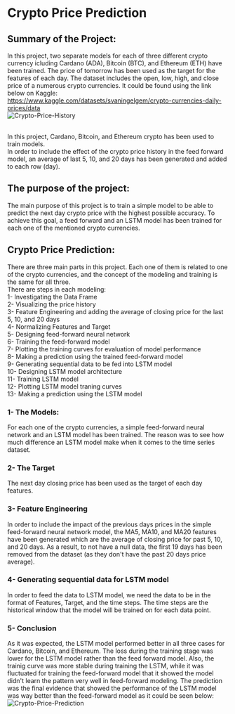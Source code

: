 # Crypto Price Prediction

## Summary of the Project:
In this project, two separate models for each of three different crypto currency icluding Cardano (ADA), Bitcoin (BTC), and Ethereum (ETH) have been trained. The price of tomorrow has been used as the target for the features of each day.
The dataset includes the open, low, high, and close price of a numerous crypto currencies. It could be found using the link below on Kaggle:</br>
https://www.kaggle.com/datasets/svaningelgem/crypto-currencies-daily-prices/data
</br>
![Crypto-Price-History](https://github.com/user-attachments/assets/3d30a8c4-c804-4d94-9bd3-5774ecdf8e94)

</br>
In this project, Cardano, Bitcoin, and Ethereum crypto has been used to train models.
</br>
In order to include the effect of the crypto price history in the feed forward model, an average of last 5, 10, and 20 days has been generated and added to each row (day).

## The purpose of the project:
The main purpose of this project is to train a simple model to be able to predict the next day crypto price with the highest possible accuracy. To achieve this goal, a feed forward and an LSTM model has been trained for each one of the mentioned crypto currencies.

## Crypto Price Prediction:
There are three main parts in this project. Each one of them is related to one of the crypto currencies, and the concept of the modeling and training is the same for all three.</br>
There are   steps in each modeling:</br>
1- Investigating the Data Frame</br>
2- Visualizing the price history</br>
3- Feature Engineering and adding the average of closing price for the last 5, 10, and 20 days</br>
4- Normalizing Features and Target</br>
5- Designing feed-forward neural network</br>
6- Training the feed-forward model</br>
7- Plotting the training curves for evaluation of model performance</br>
8- Making a prediction using the trained feed-forward model</br>
9- Generating sequential data to be fed into LSTM model</br>
10- Designing LSTM model architecture</br>
11- Training LSTM model</br>
12- Plotting LSTM model traning curves</br>
13- Making a prediction using the LSTM model</br>


### 1- The Models:
For each one of the crypto currencies, a simple feed-forward neural network and an LSTM model has been trained. The reason was to see how much difference an LSTM model make when it comes to the time series dataset.

### 2- The Target
The next day closing price has been used as the target of each day features.

### 3- Feature Engineering
In order to include the impact of the previous days prices in the simple feed-forward neural network model, the MA5, MA10, and MA20 features have been generated which are the average of closing price for past 5, 10, and 20 days. As a result, to not have a null data, the first 19 days has been removed from the dataset (as they don't have the past 20 days price average).

### 4- Generating sequential data for LSTM model
In order to feed the data to LSTM model, we need the data to be in the format of Features, Target, and the time steps. The time steps are the historical window that the model will be trained on for each data point.

### 5- Conclusion
As it was expected, the LSTM model performed better in all three cases for Cardano, Bitcoin, and Ethereum. The loss during the training stage was lower for the LSTM model rather than the feed forward model. Also, the trainig curve was more stable during training the LSTM, while it was fluctuated for training the feed-forward model that it showed the model didn't learn the pattern very well in feed-forward modeling. The prediction was the final evidence that showed the performance of the LSTM model was way better than the feed-forward model as it could be seen below:</br>
![Crypto-Price-Prediction](https://github.com/user-attachments/assets/c1e41418-3f86-430c-8afb-853adfa4adf6)
